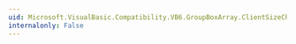 ```yaml
---
uid: Microsoft.VisualBasic.Compatibility.VB6.GroupBoxArray.ClientSizeChanged
internalonly: False
---
```

